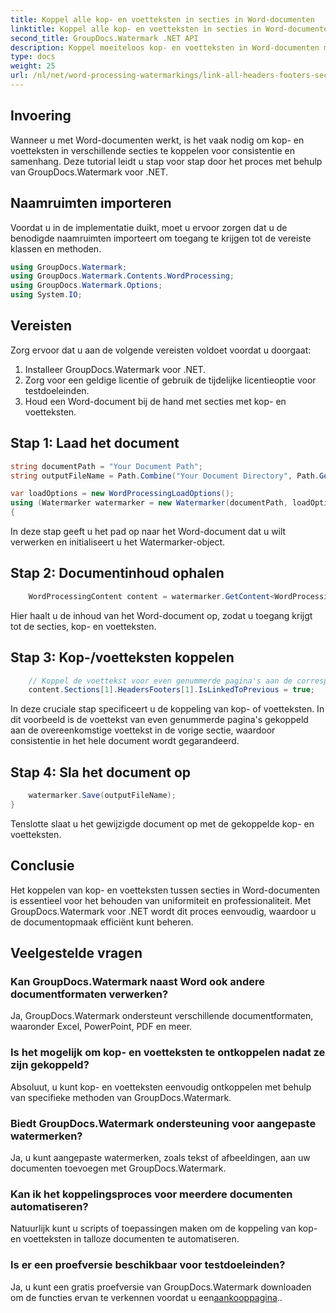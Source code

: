 ```yaml
---
title: Koppel alle kop- en voetteksten in secties in Word-documenten
linktitle: Koppel alle kop- en voetteksten in secties in Word-documenten
second_title: GroupDocs.Watermark .NET API
description: Koppel moeiteloos kop- en voetteksten in Word-documenten met GroupDocs.Watermark voor .NET. Zorg met gemak voor consistentie en professionaliteit.
type: docs
weight: 25
url: /nl/net/word-processing-watermarkings/link-all-headers-footers-section-word-docs/
---
```

## Invoering
Wanneer u met Word-documenten werkt, is het vaak nodig om kop- en voetteksten in verschillende secties te koppelen voor consistentie en samenhang. Deze tutorial leidt u stap voor stap door het proces met behulp van GroupDocs.Watermark voor .NET.
## Naamruimten importeren
Voordat u in de implementatie duikt, moet u ervoor zorgen dat u de benodigde naamruimten importeert om toegang te krijgen tot de vereiste klassen en methoden.
```csharp
using GroupDocs.Watermark;
using GroupDocs.Watermark.Contents.WordProcessing;
using GroupDocs.Watermark.Options;
using System.IO;
```
## Vereisten
Zorg ervoor dat u aan de volgende vereisten voldoet voordat u doorgaat:
1. Installeer GroupDocs.Watermark voor .NET.
2. Zorg voor een geldige licentie of gebruik de tijdelijke licentieoptie voor testdoeleinden.
3. Houd een Word-document bij de hand met secties met kop- en voetteksten.
## Stap 1: Laad het document
```csharp
string documentPath = "Your Document Path";
string outputFileName = Path.Combine("Your Document Directory", Path.GetFileName(documentPath));

var loadOptions = new WordProcessingLoadOptions();
using (Watermarker watermarker = new Watermarker(documentPath, loadOptions))
{
```
In deze stap geeft u het pad op naar het Word-document dat u wilt verwerken en initialiseert u het Watermarker-object.
## Stap 2: Documentinhoud ophalen
```csharp
    WordProcessingContent content = watermarker.GetContent<WordProcessingContent>();
```
Hier haalt u de inhoud van het Word-document op, zodat u toegang krijgt tot de secties, kop- en voetteksten.
## Stap 3: Kop-/voetteksten koppelen
```csharp
    // Koppel de voettekst voor even genummerde pagina's aan de corresponderende voettekst in de vorige sectie
    content.Sections[1].HeadersFooters[1].IsLinkedToPrevious = true;
```
In deze cruciale stap specificeert u de koppeling van kop- of voetteksten. In dit voorbeeld is de voettekst van even genummerde pagina's gekoppeld aan de overeenkomstige voettekst in de vorige sectie, waardoor consistentie in het hele document wordt gegarandeerd.

## Stap 4: Sla het document op
```csharp
    watermarker.Save(outputFileName);
}
```
Tenslotte slaat u het gewijzigde document op met de gekoppelde kop- en voetteksten.

## Conclusie
Het koppelen van kop- en voetteksten tussen secties in Word-documenten is essentieel voor het behouden van uniformiteit en professionaliteit. Met GroupDocs.Watermark voor .NET wordt dit proces eenvoudig, waardoor u de documentopmaak efficiënt kunt beheren.
## Veelgestelde vragen
### Kan GroupDocs.Watermark naast Word ook andere documentformaten verwerken?
Ja, GroupDocs.Watermark ondersteunt verschillende documentformaten, waaronder Excel, PowerPoint, PDF en meer.
### Is het mogelijk om kop- en voetteksten te ontkoppelen nadat ze zijn gekoppeld?
Absoluut, u kunt kop- en voetteksten eenvoudig ontkoppelen met behulp van specifieke methoden van GroupDocs.Watermark.
### Biedt GroupDocs.Watermark ondersteuning voor aangepaste watermerken?
Ja, u kunt aangepaste watermerken, zoals tekst of afbeeldingen, aan uw documenten toevoegen met GroupDocs.Watermark.
### Kan ik het koppelingsproces voor meerdere documenten automatiseren?
Natuurlijk kunt u scripts of toepassingen maken om de koppeling van kop- en voetteksten in talloze documenten te automatiseren.
### Is er een proefversie beschikbaar voor testdoeleinden?
 Ja, u kunt een gratis proefversie van GroupDocs.Watermark downloaden om de functies ervan te verkennen voordat u een[aankooppagina](https://purchase.groupdocs.com/temporary-license/)..
